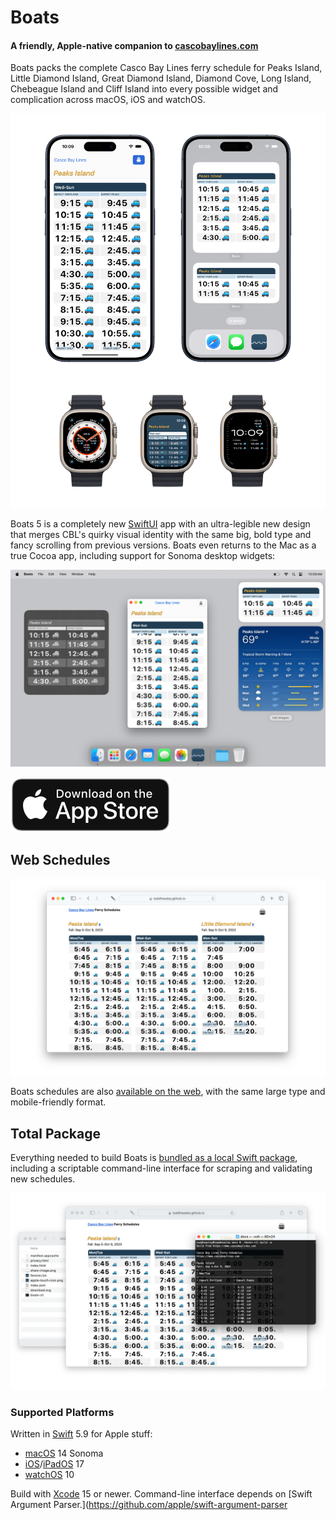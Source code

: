 # Boats

#### A friendly, Apple-native companion to [cascobaylines.com](https://cascobaylines.com)

Boats packs the complete Casco Bay Lines ferry schedule for Peaks Island, Little Diamond Island, Great Diamond Island, Diamond Cove, Long Island, Chebeague Island and Cliff Island into every possible widget and complication across macOS, iOS and watchOS.

![](docs/boats-app.png)

Boats 5 is a completely new [SwiftUI](https://developer.apple.com/xcode/swiftui) app with an ultra-legible new design that merges CBL's quirky visual identity with the same big, bold type and fancy scrolling from previous versions. Boats even returns to the Mac as a true Cocoa app, including support for Sonoma desktop widgets:

![](docs/boats-mac.png)

[![Download on the App Store](docs/download.svg)](https://itunes.apple.com/app/id1152562893)

## Web Schedules

![](docs/boats-web.png)

Boats schedules are also [available on the web](https://toddheasley.github.io/boats), with the same large type and mobile-friendly format. 

## Total Package

Everything needed to build Boats is [bundled as a local Swift package](boats), including a scriptable command-line interface for scraping and validating new schedules.

![](docs/boats-cli.png)

### Supported Platforms

Written in [Swift](https://developer.apple.com/documentation/swift) 5.9 for Apple stuff:

* [macOS](https://developer.apple.com/macos) 14 Sonoma
* [iOS](https://developer.apple.com/ios)/[iPadOS](https://developer.apple.com/ipad) 17
* [watchOS](https://developer.apple.com/watchos) 10

Build with [Xcode](https://developer.apple.com/xcode) 15 or newer. Command-line interface depends on [Swift Argument Parser.](https://github.com/apple/swift-argument-parser 